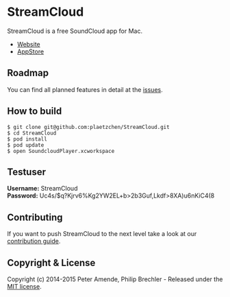 # StreamCloud

StreamCloud is a free SoundCloud app for Mac.

* [Website](http://streamcloud.cc/)
* [AppStore](https://itunes.apple.com/app/streamcloud/id894578573)

## Roadmap

You can find all planned features in detail at the [issues](https://github.com/plaetzchen/StreamCloud/issues).

## How to build

    $ git clone git@github.com:plaetzchen/StreamCloud.git
    $ cd StreamCloud
    $ pod install
    $ pod update
    $ open SoundcloudPlayer.xcworkspace

## Testuser

**Username:** StreamCloud  
**Password:** Uc4s/$q?Kjrv6%Kg2YW2EL+b>2b3Guf,Lkdf>8XA)u6nKiC4(8

## Contributing

If you want to push StreamCloud to the next level take a look at our [contribution guide](https://github.com/plaetzchen/StreamCloud/blob/master/CONTRIBUTING.md).

## Copyright & License

Copyright (c) 2014-2015 Peter Amende, Philip Brechler - Released under the [MIT license](https://github.com/plaetzchen/StreamCloud/blob/master/LICENSE).
